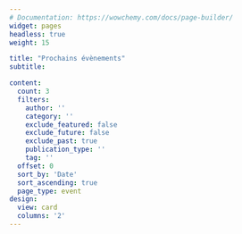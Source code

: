 ```yaml
---
# Documentation: https://wowchemy.com/docs/page-builder/
widget: pages
headless: true
weight: 15

title: "Prochains évènements"
subtitle:

content:
  count: 3
  filters:
    author: ''
    category: ''
    exclude_featured: false
    exclude_future: false
    exclude_past: true
    publication_type: ''
    tag: ''
  offset: 0
  sort_by: 'Date'
  sort_ascending: true
  page_type: event
design:
  view: card
  columns: '2'
---
```

